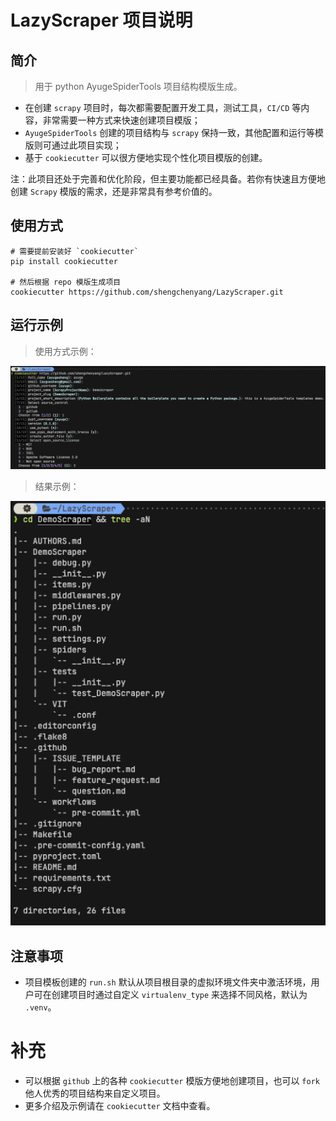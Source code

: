 # LazyScraper 项目说明

## 简介

> 用于 python AyugeSpiderTools 项目结构模版生成。

- 在创建 `scrapy` 项目时，每次都需要配置开发工具，测试工具，`CI/CD` 等内容，非常需要一种方式来快速创建项目模版；
- `AyugeSpiderTools` 创建的项目结构与 `scrapy` 保持一致，其他配置和运行等模版则可通过此项目实现；
- 基于 `cookiecutter` 可以很方便地实现个性化项目模版的创建。

注：此项目还处于完善和优化阶段，但主要功能都已经具备。若你有快速且方便地创建 `Scrapy` 模版的需求，还是非常具有参考价值的。

## 使用方式

```shell
# 需要提前安装好 `cookiecutter`
pip install cookiecutter

# 然后根据 repo 模版生成项目
cookiecutter https://github.com/shengchenyang/LazyScraper.git
```

## 运行示例

> 使用方式示例：

![LazyScraper-use.png](./examples/LazyScraper-use.png)

> 结果示例：

![LazyScraper-result.png](./examples/LazyScraper-result.png)

## 注意事项

- 项目模板创建的 `run.sh` 默认从项目根目录的虚拟环境文件夹中激活环境，用户可在创建项目时通过自定义 `virtualenv_type` 来选择不同风格，默认为 `.venv`。

# 补充

- 可以根据 `github` 上的各种 `cookiecutter` 模版方便地创建项目，也可以 `fork` 他人优秀的项目结构来自定义项目。
- 更多介绍及示例请在 `cookiecutter` 文档中查看。
